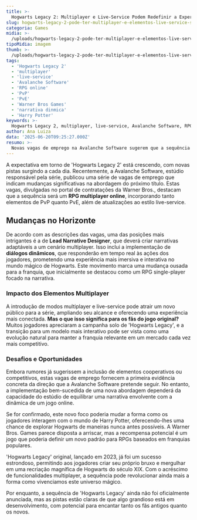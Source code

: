 ```yaml
---
title: >-
  Hogwarts Legacy 2: Multiplayer e Live-Service Podem Redefinir a Experiência Mágica
slug: hogwarts-legacy-2-pode-ter-multiplayer-e-elementos-live-service-sugere-vaga-de-emprego
categoria: Games
midia: >-
  /uploads/hogwarts-legacy-2-pode-ter-multiplayer-e-elementos-live-service-sugere-vaga-de-emprego-thumb.jpg
tipoMidia: imagem
thumb: >-
  /uploads/hogwarts-legacy-2-pode-ter-multiplayer-e-elementos-live-service-sugere-vaga-de-emprego-thumb.jpg
tags:
  - 'Hogwarts Legacy 2'
  - 'multiplayer'
  - 'live-service'
  - 'Avalanche Software'
  - 'RPG online'
  - 'PvP'
  - 'PvE'
  - 'Warner Bros Games'
  - 'narrativa dinmica'
  - 'Harry Potter'
keywords: >-
  Hogwarts Legacy 2, multiplayer, live-service, Avalanche Software, RPG online, PvP, PvE, Warner Bros. Games, narrativa dinâmica, Harry Potter
author: Ana Luiza
data: '2025-06-20T09:25:27.000Z'
resumo: >-
  Novas vagas de emprego na Avalanche Software sugerem que a sequência de Hogwarts Legacy trará modos multiplayer e elementos de live-service, prometendo uma experiência inovadora e interativa.
---
```


A expectativa em torno de 'Hogwarts Legacy 2' está crescendo, com novas pistas surgindo a cada dia. Recentemente, a Avalanche Software, estúdio responsável pela série, publicou uma série de vagas de emprego que indicam mudanças significativas na abordagem do próximo título. Estas vagas, divulgadas no portal de contratações da Warner Bros., destacam que a sequência será um **RPG multiplayer online**, incorporando tanto elementos de PvP quanto PvE, além de atualizações ao estilo live-service.

## Mudanças no Horizonte

De acordo com as descrições das vagas, uma das posições mais intrigantes é a de **Lead Narrative Designer**, que deverá criar narrativas adaptáveis a um cenário multiplayer. Isso inclui a implementação de **diálogos dinâmicos**, que responderão em tempo real às ações dos jogadores, prometendo uma experiência mais imersiva e interativa no mundo mágico de Hogwarts. Este movimento marca uma mudança ousada para a franquia, que inicialmente se destacou como um RPG single-player focado na narrativa.

### Impacto dos Elementos Multiplayer

A introdução de modos multiplayer e live-service pode atrair um novo público para a série, ampliando seu alcance e oferecendo uma experiência mais conectada. **Mas o que isso significa para os fãs do jogo original?** Muitos jogadores apreciaram a campanha solo de 'Hogwarts Legacy', e a transição para um modelo mais interativo pode ser vista como uma evolução natural para manter a franquia relevante em um mercado cada vez mais competitivo.

### Desafios e Oportunidades

Embora rumores já sugerissem a inclusão de elementos cooperativos ou competitivos, estas vagas de emprego fornecem a primeira evidência concreta da direção que a Avalanche Software pretende seguir. No entanto, a implementação bem-sucedida de uma nova abordagem dependerá da capacidade do estúdio de equilibrar uma narrativa envolvente com a dinâmica de um jogo online.

Se for confirmado, este novo foco poderia mudar a forma como os jogadores interagem com o mundo de Harry Potter, oferecendo-lhes uma chance de explorar Hogwarts de maneiras nunca antes possíveis. A Warner Bros. Games parece disposta a arriscar, mas a recompensa potencial é um jogo que poderia definir um novo padrão para RPGs baseados em franquias populares.

'Hogwarts Legacy' original, lançado em 2023, já foi um sucesso estrondoso, permitindo aos jogadores criar seu próprio bruxo e mergulhar em uma recriação magnífica de Hogwarts do século XIX. Com o acréscimo de funcionalidades multiplayer, a sequência pode revolucionar ainda mais a forma como vivenciamos este universo mágico.

Por enquanto, a sequência de 'Hogwarts Legacy' ainda não foi oficialmente anunciada, mas as pistas estão claras de que algo grandioso está em desenvolvimento, com potencial para encantar tanto os fãs antigos quanto os novos.